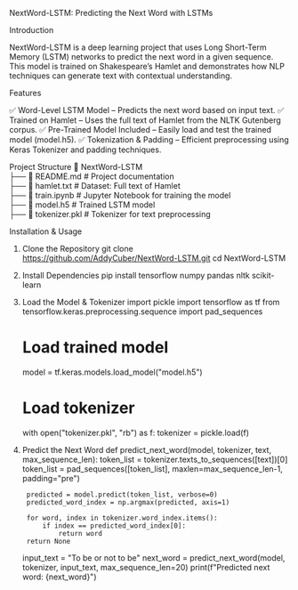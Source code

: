 NextWord-LSTM: Predicting the Next Word with LSTMs

Introduction

NextWord-LSTM is a deep learning project that uses Long Short-Term Memory (LSTM) networks to predict the next word in a given sequence. This model is trained on Shakespeare’s Hamlet and demonstrates how NLP techniques can generate text with contextual understanding.

Features

✅ Word-Level LSTM Model – Predicts the next word based on input text.
✅ Trained on Hamlet – Uses the full text of Hamlet from the NLTK Gutenberg corpus.
✅ Pre-Trained Model Included – Easily load and test the trained model (model.h5).
✅ Tokenization & Padding – Efficient preprocessing using Keras Tokenizer and padding techniques.

Project Structure
📂 NextWord-LSTM  
 ├── 📄 README.md        # Project documentation  
 ├── 📄 hamlet.txt       # Dataset: Full text of Hamlet  
 ├── 📄 train.ipynb      # Jupyter Notebook for training the model  
 ├── 📄 model.h5         # Trained LSTM model  
 ├── 📄 tokenizer.pkl    # Tokenizer for text preprocessing  

Installation & Usage

1. Clone the Repository
   git clone https://github.com/AddyCuber/NextWord-LSTM.git
   cd NextWord-LSTM

2. Install Dependencies
   pip install tensorflow numpy pandas nltk scikit-learn

3. Load the Model & Tokenizer
   import pickle
   import tensorflow as tf
   from tensorflow.keras.preprocessing.sequence import pad_sequences

   # Load trained model
   model = tf.keras.models.load_model("model.h5")

   # Load tokenizer
   with open("tokenizer.pkl", "rb") as f:
     tokenizer = pickle.load(f)

4. Predict the Next Word
    def predict_next_word(model, tokenizer, text, max_sequence_len):
        token_list = tokenizer.texts_to_sequences([text])[0]
        token_list = pad_sequences([token_list], maxlen=max_sequence_len-1, padding="pre")
        
        predicted = model.predict(token_list, verbose=0)
        predicted_word_index = np.argmax(predicted, axis=1)
        
        for word, index in tokenizer.word_index.items():
            if index == predicted_word_index[0]:
                return word
        return None
    
    input_text = "To be or not to be"
    next_word = predict_next_word(model, tokenizer, input_text, max_sequence_len=20)
    print(f"Predicted next word: {next_word}")
